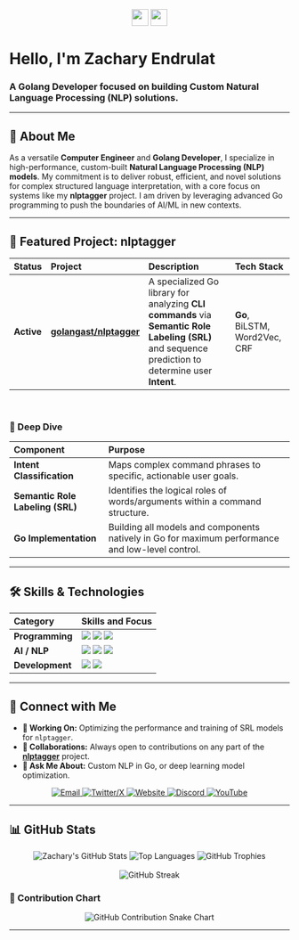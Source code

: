 <div align="center">
  <img src="https://emojicdn.elk.sh/👋" width="30">
  <img src="https://emojicdn.elk.sh/💻" width="30">
</div>

# Hello, I'm Zachary Endrulat

### A Golang Developer focused on building Custom Natural Language Processing (NLP) solutions.

---

## 🚀 About Me

As a versatile **Computer Engineer** and **Golang Developer**, I specialize in high-performance, custom-built **Natural Language Processing (NLP) models**. My commitment is to deliver robust, efficient, and novel solutions for complex structured language interpretation, with a core focus on systems like my **nlptagger** project. I am driven by leveraging advanced Go programming to push the boundaries of AI/ML in new contexts.

---

## 🌟 Featured Project: nlptagger

| Status | Project | Description | Tech Stack |
| :--- | :--- | :--- | :--- |
| **Active** | [**golangast/nlptagger**](https://github.com/golangast/nlptagger) | A specialized Go library for analyzing **CLI commands** via **Semantic Role Labeling (SRL)** and sequence prediction to determine user **Intent**. | **Go**, BiLSTM, Word2Vec, CRF |

<br>

### 🧠 Deep Dive

| Component | Purpose |
| :--- | :--- |
| **Intent Classification** | Maps complex command phrases to specific, actionable user goals. |
| **Semantic Role Labeling (SRL)** | Identifies the logical roles of words/arguments within a command structure. |
| **Go Implementation** | Building all models and components natively in Go for maximum performance and low-level control. |

---

## 🛠️ Skills & Technologies

| Category | Skills and Focus |
| :--- | :--- |
| **Programming** | <img src="https://img.shields.io/badge/Go-00ADD8?style=flat&logo=go&logoColor=white" /> <img src="https://img.shields.io/badge/JavaScript-F7DF1E?style=flat&logo=javascript&logoColor=black" /> <img src="https://img.shields.io/badge/HTML5-E34F26?style=flat&logo=html5&logoColor=white" /> |
| **AI / NLP** | <img src="https://img.shields.io/badge/Natural%20Language%20Processing-34A853?style=flat&logoColor=white" /> <img src="https://img.shields.io/badge/Neural%20Networks-EA4335?style=flat&logoColor=white" /> <img src="https://img.shields.io/badge/Word2Vec-4285F4?style=flat&logoColor=white" /> |
| **Development** | <img src="https://img.shields.io/badge/WordPress-21759B?style=flat&logo=wordpress&logoColor=white" /> <img src="https://img.shields.io/badge/Bootstrap-7952B3?style=flat&logo=bootstrap&logoColor=white" /> |

---

## 🤝 Connect with Me

* **🔭 Working On:** Optimizing the performance and training of SRL models for `nlptagger`.
* **👯 Collaborations:** Always open to contributions on any part of the [**nlptagger**](https://github.com/golangast/nlptagger) project.
* **💬 Ask Me About:** Custom NLP in Go, or deep learning model optimization.

<div align="center">
  <a href="mailto:zendrulat@gmail.com">
    <img src="https://img.shields.io/badge/Email-D14836?style=flat&logo=gmail&logoColor=white" alt="Email" />
  </a>
  <a href="https://x.com/ZachEnd">
    <img src="https://img.shields.io/badge/X%2FTwitter-000000?style=flat&logo=x&logoColor=white" alt="Twitter/X" />
  </a>
  <a href="https://endrulats.com/?page_id=149">
    <img src="https://img.shields.io/badge/Website-4285F4?style=flat&logo=googlechrome&logoColor=white" alt="Website" />
  </a>
  <a href="https://discord.gg/BW38JQS9">
    <img src="https://img.shields.io/badge/Discord-5865F2?style=flat&logo=discord&logoColor=white" alt="Discord" />
  </a>
  <a href="https://www.youtube.com/channel/UCHJlAqTCdlN_bjUx-1_CPmg">
    <img src="https://img.shields.io/badge/YouTube-FF0000?style=flat&logo=youtube&logoColor=white" alt="YouTube" />
  </a>
</div>

---

## 📊 GitHub Stats

<div align="center">
    <img src="https://github-readme-stats.vercel.app/api?username=golangast&show_icons=true&theme=radical&hide_border=true" alt="Zachary's GitHub Stats" />
    <img src="https://github-readme-stats.vercel.app/api/top-langs/?username=golangast&layout=compact&theme=radical&hide_border=true" alt="Top Languages" />
    <img src="https://github-profile-trophy.vercel.app/?username=golangast&theme=flat&no-frame=true&row=2" alt="GitHub Trophies" />
</div>

<br>

<div align="center">
    <img src="https://streak-stats.demolab.com/?user=golangast&theme=radical&hide_border=true" alt="GitHub Streak" />
</div>

### 🐍 Contribution Chart

<p align="center">
  <img src="https://github.com/golangast/golangast/raw/output/github-contribution-grid-snake-dark.svg" alt="GitHub Contribution Snake Chart" />
</p>

***
